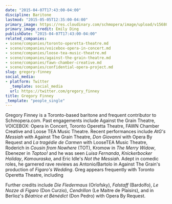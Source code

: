 ```yaml
---
date: "2015-04-07T17:43:00-04:00"
discipline: Baritone
lastmod: "2015-05-05T12:35:00-04:00"
primary_image: https://res.cloudinary.com/schmopera/image/upload/v1568079256/media/2019/09/GregFinney_ejypvj.jpg
primary_image_credit: Emily Ding
publishDate: "2015-04-07T17:43:00-04:00"
related_companies:
- scene/companies/toronto-operetta-theatre.md
- scene/companies/voicebox-opera-in-concert.md
- scene/companies/loose-tea-music-theatre.md
- scene/companies/against-the-grain-theatre.md
- scene/companies/fawn-chamber-creative.md
- scene/companies/confidential-opera-project.md
slug: gregory-finney
social_media:
- platform: Twitter
  _template: social_media
  url: https://twitter.com/gregory_finney
title: Gregory Finney
_template: "people_single"
---
```

Gregory Finney is a Toronto-based baritone and frequent contributor to Schmopera.com. Past engagements include Against the Grain Theatre, VOICEBOX: Opera in Concert, Toronto Operetta Theatre, FAWN Chamber Creative and Loose TEA Music Theatre. Recent performances include _AtG's Messiah_ with Against The Grain Theatre, _Don Giovanni_ with Opera By Request and _La tragédie de Carmen_ with LooseTEA Music Theatre, Roderich in _Cousin from Nowhere_ (TOT), Kromow in _The Merry Widow_, Ebenezer in _Taptoo!_ and he was seen _Luisa Fernanda_, _Knickerbocker Holiday_, _Kamouraska_, and Eric Idle's _Not the Messiah_. Adept in comedic roles, he garnered rave reviews as Antonio/Bartolo in Against The Grain's production of _Figaro's Wedding_. Greg appears frequently with Toronto Operetta Theatre, including

Further credits include *Die Fledermaus* (Orlofsky), *Falstaff* (Bardolfo), *Le Nozze di Figaro* (Don Curzio), *Cendrillon* (Le Maitre de Plaisirs), and in Berlioz's *Béatrice et Bénédict* (Don Pedro) with Opera By Request.